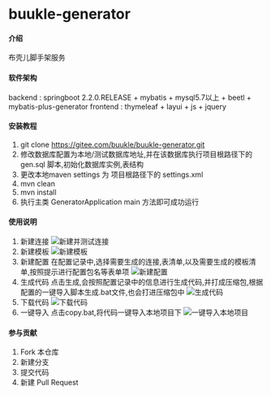# buukle-generator

#### 介绍
布壳儿脚手架服务

#### 软件架构
backend : springboot 2.2.0.RELEASE + mybatis + mysql5.7以上 + beetl + mybatis-plus-generator
frontend :  thymeleaf + layui + js + jquery

#### 安装教程

1.  git clone https://gitee.com/buukle/buukle-generator.git
2.  修改数据库配置为本地/测试数据库地址,并在该数据库执行项目根路径下的 gen.sql 脚本,初始化数据库实例,表结构
3.  更改本地maven settings 为 项目根路径下的 settings.xml
4.  mvn clean
5.  mvn install
6.  执行主类 GeneratorApplication main 方法即可成功运行

#### 使用说明

1.  新建连接
![新建并测试连接](https://images.gitee.com/uploads/images/2021/0722/132942_310d8d77_1694096.png "微信截图_20210722132925.png")
2.  新建模板
![新建模板](https://images.gitee.com/uploads/images/2021/0722/133030_29f709eb_1694096.png "屏幕截图.png")
3.  新建配置
在配置记录中,选择需要生成的连接,表清单,以及需要生成的模板清单,按照提示进行配置包名等表单项
![新建配置](https://images.gitee.com/uploads/images/2021/0722/133142_2a0cb7a7_1694096.png "屏幕截图.png")
4.  生成代码
点击生成,会按照配置记录中的信息进行生成代码,并打成压缩包,根据配置的一键导入脚本生成.bat文件,也会打进压缩包中
![生成代码](https://images.gitee.com/uploads/images/2021/0722/133232_fba3b423_1694096.png "屏幕截图.png")
5.  下载代码
![下载代码](https://images.gitee.com/uploads/images/2021/0722/133514_c7abed9d_1694096.png "屏幕截图.png")
6.  一键导入
点击copy.bat,将代码一键导入本地项目下
![一键导入本地项目](https://images.gitee.com/uploads/images/2021/0722/133634_91a14bb3_1694096.png "屏幕截图.png")

#### 参与贡献

1.  Fork 本仓库
2.  新建分支
3.  提交代码
4.  新建 Pull Request

